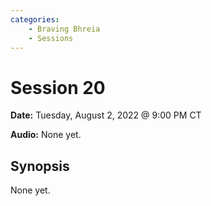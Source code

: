 ```yaml
---
categories:
    - Braving Bhreia
    - Sessions
---
```

# Session 20

**Date:** Tuesday, August 2, 2022 @ 9:00 PM CT

**Audio:** None yet.

## Synopsis

None yet.
